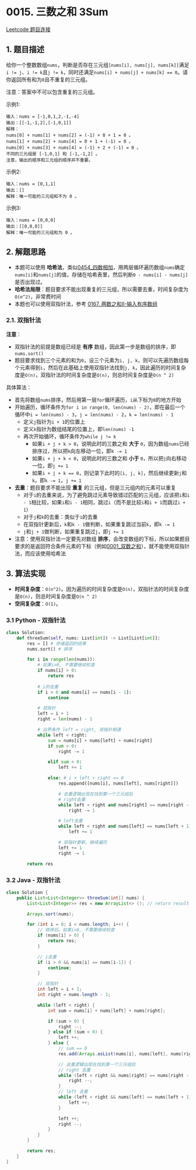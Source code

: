 # 0015. 三数之和 3Sum
[Leetcode 题目连接](https://leetcode.com/problems/3sum/description/)

## 1. 题目描述

给你一个整数数组`nums`，判断是否存在三元组`[nums[i], nums[j], nums[k]]`满足`i != j`、`i != k`且`j != k`，同时还满足`nums[i] + nums[j] + nums[k] == 0`。请你返回所有和为`0`且不重复的三元组。

注意：答案中不可以包含重复的三元组。

示例1:
```
输入：nums = [-1,0,1,2,-1,-4]
输出：[[-1,-1,2],[-1,0,1]]
解释：
nums[0] + nums[1] + nums[2] = (-1) + 0 + 1 = 0 。
nums[1] + nums[2] + nums[4] = 0 + 1 + (-1) = 0 。
nums[0] + nums[3] + nums[4] = (-1) + 2 + (-1) = 0 。
不同的三元组是 [-1,0,1] 和 [-1,-1,2] 。
注意，输出的顺序和三元组的顺序并不重要。
```

示例2:
```
输入：nums = [0,1,1]
输出：[]
解释：唯一可能的三元组和不为 0 。
```

示例3:
```
输入：nums = [0,0,0]
输出：[[0,0,0]]
解释：唯一可能的三元组和为 0 。
```

## 2. 解题思路
* 本题可以使用 **哈希法**，类似[0454_四数相加](/leetcode/0454_%E5%9B%9B%E6%95%B0%E7%9B%B8%E5%8A%A0II.md)，用两层循环遍历数组`nums`确定`nums[i]`和`nums[j]`的值，存储在哈希表里，然后判断`0 - nums[i] - nums[j]`是否出现过。
* **哈希法局限**：题目要求不能出现重复的三元组，所以需要去重，时间复杂度为`O(n^2)`，非常费时间
* 本题也可以使用双指针法，参考 [0167. 两数之和II-输入有序数组](/leetcode/0167_两数之和II-输入有序数组.md)

### 2.1. 双指针法
**注意**：
- 双指针法的前提是数组已经是 **有序** 数组，因此第一步是数组的排序，即`nums.sort()`
- 题目要求找到三个元素的和为`0`，设三个元素为`i, j, k`，则可以先遍历数组每个元素得到`i`，然后在此基础上使用双指针法找到`j, k`，因此遍历的时间复杂度是`O(n)`，双指针法的时间复杂度是`O(n)`，则总时间复杂度是`O(n ^ 2)`

具体算法：
* 首先将数组`nums`排序，然后用第一层`for`循环遍历，`i`从下标为`0`的地方开始
* 开始遍历，循环条件为`for i in range(0, len(nums) - 2)`，即在最后一个循环中`i = len(nums) - 3`，`j = len(nums) - 2`，`k = len(nums) - 1`
  * 定义`j`指针为`i + 1`的位置上
  * 定义`k`指针为数组结尾的位置上，即`len(nums) -1 `
  * 再次开始循环，循环条件为`while j != k`
    * 如果`i + j + k > 0`，说明此时的三数之和 **大于** `0`，因为数组`nums`已经排序过，所以把`k`向左移动一位，即`k -= 1`
    * 如果`i + j + k < 0`，说明此时的三数之和 **小于** `0`，所以把`j`向右移动一位，即`j += 1`
    * 如果`i + j + k == 0`，则记录下此时的`[i, j, k]`，然后继续更新`j`和`k`，即`k -= 1`，`j += 1`
* **去重**：题目要求不能出现 **重复** 的三元组，但是三元组内的元素可以重复
  * 对于`i`的去重来说，为了避免跳过元素导致错过匹配的三元组，应该把`i`和`i - 1`相比较，如果`i`和`i - 1`相同，跳过`i`（而不是比较`i`和`i + 1`而跳过`i + 1`）
  * 对于`j`和`k`的去重：类似于`i`的去重
  * 在双指针更新后，`k`和`k - 1`做判断，如果重复跳过当前`k`，即`k -= 1`
  * `j`和`j + 1`做判断，如果重复跳过`j`，即`j += 1`
* 注意：使用双指针法一定要先对数组 **排序**，会改变数组的下标，所以如果题目要求的是返回符合条件元素的下标（例如[0001_双数之和](/leetcode/0001_%E4%B8%A4%E6%95%B0%E4%B9%8B%E5%92%8C.md)），就不能使用双指针法，而应该使用哈希法

## 3. 算法实现
* **时间复杂度**：`O(n^2)`。因为遍历的时间复杂度是`O(n)`，双指针法的时间复杂度是`O(n)`，则总时间复杂度是`O(n ^ 2)`
* **空间复杂度**：`O(1)`。

### 3.1 Python - 双指针法
```Python
class Solution:
    def threeSum(self, nums: List[int]) -> List[List[int]]:
        res = [] # 存储返回的结果
        nums.sort() # 排序

        for i in range(len(nums)):
            # 如果i>0, 不需要继续检查
            if nums[i] > 0:
                return res
            
            # i的去重
            if i > 0 and nums[i] == nums[i - 1]:
                continue

            # 双指针
            left = i + 1
            right = len(nums) - 1

            # 出界条件 left = right, 双指针相遇
            while left < right:
                sum = nums[i] + nums[left] + nums[right]
                if sum > 0:
                    right -= 1

                elif sum < 0:
                    left += 1

                else: # i + left + right == 0
                    res.append([nums[i], nums[left], nums[right]])

                    # 去重逻辑出现在找到第一个三元组后
                    # right去重
                    while left < right and nums[right] == nums[right - 1]:
                        right -= 1

                    # left去重
                    while left < right and nums[left] == nums[left + 1]:
                        left += 1

                    # 双指针更新，继续遍历
                    left += 1
                    right -= 1

        return res
```

### 3.2 Java - 双指针法
```Java
class Solution {
    public List<List<Integer>> threeSum(int[] nums) {
        List<List<Integer>> res = new ArrayList<> (); // return result

        Arrays.sort(nums);

        for (int i = 0; i < nums.length; i++) {
            // 排序后，如果i>0, 不需要继续检查
            if (nums[i] > 0) {
                return res;
            }

            // i去重
            if (i > 0 && nums[i] == nums[i-1]) {
                continue;
            }

            // 双指针
            int left = i + 1;
            int right = nums.length - 1;

            while (left < right) {
                int sum = nums[i] + nums[left] + nums[right];

                if (sum > 0) {
                    right --;
                } else if (sum < 0) {
                    left ++;
                } else {
                    // sum == 0
                    res.add(Arrays.asList(nums[i], nums[left], nums[right]));

                    // 去重逻辑出现在找到第一个三元组后
                    // right 去重 
                    while (left < right && nums[right] == nums[right - 1]) {
                        right --;
                    }
                    // left 去重 
                    while (left < right && nums[left] == nums[left + 1]) {
                        left ++;
                    }

                    left ++;
                    right --;
                }
            }
        }

        return res;
    }
}
```